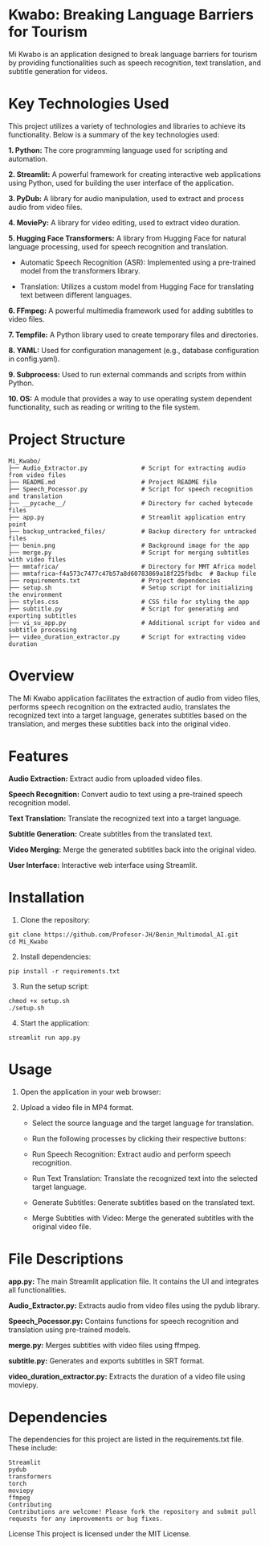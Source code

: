 # Kwabo: Breaking Language Barriers for Tourism
Mi Kwabo is an application designed to break language barriers for tourism by providing functionalities such as speech recognition, text translation, and subtitle generation for videos.

# Key Technologies Used
This project utilizes a variety of technologies and libraries to achieve its functionality. Below is a summary of the key technologies used:

**1. Python:** The core programming language used for scripting and automation.

**2. Streamlit:** A powerful framework for creating interactive web applications using Python, used for building the user interface of the application.

**3. PyDub:** A library for audio manipulation, used to extract and process audio from video files.

**4. MoviePy:** A library for video editing, used to extract video duration.

**5. Hugging Face Transformers:** A library from Hugging Face for natural language processing, used for speech recognition and translation.

*   Automatic Speech Recognition (ASR): Implemented using a pre-trained model from the transformers library.

*   Translation: Utilizes a custom model from Hugging Face for translating text between different languages.

**6. FFmpeg:** A powerful multimedia framework used for adding subtitles to video files.

**7. Tempfile:** A Python library used to create temporary files and directories.

**8. YAML:** Used for configuration management (e.g., database configuration in config.yaml).

**9. Subprocess:** Used to run external commands and scripts from within Python.

**10. OS:** A module that provides a way to use operating system dependent functionality, such as reading or writing to the file system.

# Project Structure

```
Mi_Kwabo/
├── Audio_Extractor.py               # Script for extracting audio from video files
├── README.md                        # Project README file
├── Speech_Pocessor.py               # Script for speech recognition and translation
├── __pycache__/                     # Directory for cached bytecode files
├── app.py                           # Streamlit application entry point
├── backup_untracked_files/          # Backup directory for untracked files
├── benin.png                        # Background image for the app
├── merge.py                         # Script for merging subtitles with video files
├── mmtafrica/                       # Directory for MMT Africa model
├── mmtafrica~f4a573c7477c47b57a8d60783869a18f225fbdbc  # Backup file
├── requirements.txt                 # Project dependencies
├── setup.sh                         # Setup script for initializing the environment
├── styles.css                       # CSS file for styling the app
├── subtitle.py                      # Script for generating and exporting subtitles
├── vi_su_app.py                     # Additional script for video and subtitle processing
├── video_duration_extractor.py      # Script for extracting video duration

```

# Overview
The Mi Kwabo application facilitates the extraction of audio from video files, performs speech recognition on the extracted audio, translates the recognized text into a target language, generates subtitles based on the translation, and merges these subtitles back into the original video.

# Features

**Audio Extraction:** Extract audio from uploaded video files.

**Speech Recognition:** Convert audio to text using a pre-trained speech recognition model.

**Text Translation:** Translate the recognized text into a target language.

**Subtitle Generation:** Create subtitles from the translated text.

**Video Merging:** Merge the generated subtitles back into the original video.

**User Interface:** Interactive web interface using Streamlit.

# Installation
1. Clone the repository:
```
git clone https://github.com/Profesor-JH/Benin_Multimodal_AI.git
cd Mi_Kwabo
```

2. Install dependencies:

```
pip install -r requirements.txt
```

3. Run the setup script:

```
chmod +x setup.sh
./setup.sh
```

4. Start the application:
```
streamlit run app.py
```

# Usage
1. Open the application in your web browser:

2. Upload a video file in MP4 format.

    * Select the source language and the target language for translation.

    * Run the following processes by clicking their respective buttons:

    * Run Speech Recognition: Extract audio and perform speech recognition.

    * Run Text Translation: Translate the recognized text into the selected target language.

    * Generate Subtitles: Generate subtitles based on the translated text.

    * Merge Subtitles with Video: Merge the generated subtitles with the original video file.

# File Descriptions
**app.py:** The main Streamlit application file. It contains the UI and integrates all functionalities.

**Audio_Extractor.py:** Extracts audio from video files using the pydub library.

**Speech_Pocessor.py:** Contains functions for speech recognition and translation using pre-trained models.

**merge.py:** Merges subtitles with video files using ffmpeg.

**subtitle.py:** Generates and exports subtitles in SRT format.

**video_duration_extractor.py:** Extracts the duration of a video file using moviepy.

# Dependencies
The dependencies for this project are listed in the requirements.txt file. These include:

```
Streamlit
pydub
transformers
torch
moviepy
ffmpeg
Contributing
Contributions are welcome! Please fork the repository and submit pull requests for any improvements or bug fixes.
```

License
This project is licensed under the MIT License.

